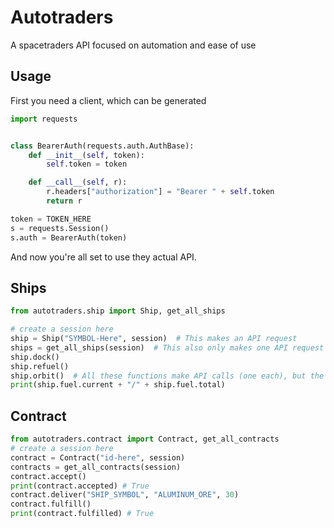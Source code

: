 # Autotraders
A spacetraders API focused on automation and ease of use
## Usage
First you need a client, which can be generated 
```python
import requests


class BearerAuth(requests.auth.AuthBase):
    def __init__(self, token):
        self.token = token

    def __call__(self, r):
        r.headers["authorization"] = "Bearer " + self.token
        return r

token = TOKEN_HERE
s = requests.Session()
s.auth = BearerAuth(token)
```
And now you're all set to use they actual API.

## Ships

```python
from autotraders.ship import Ship, get_all_ships

# create a session here
ship = Ship("SYMBOL-Here", session)  # This makes an API request
ships = get_all_ships(session)  # This also only makes one API request
ship.dock()
ship.refuel()
ship.orbit()  # All these functions make API calls (one each), but the line below doesn't
print(ship.fuel.current + "/" + ship.fuel.total)
```
## Contract
```python
from autotraders.contract import Contract, get_all_contracts
# create a session here
contract = Contract("id-here", session)
contracts = get_all_contracts(session)
contract.accept()
print(contract.accepted) # True
contract.deliver("SHIP_SYMBOL", "ALUMINUM_ORE", 30)
contract.fulfill()
print(contract.fulfilled) # True
```

